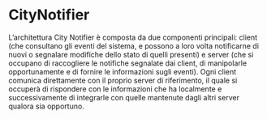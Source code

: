 # CityNotifier
L’architettura City Notifier è composta da due componenti principali: client (che consultano gli eventi del sistema, e possono a loro volta notificarne di nuovi o segnalare modifiche dello stato di quelli presenti) e server (che si occupano di raccogliere le notifiche segnalate dai client, di manipolarle opportunamente e di fornire le informazioni sugli eventi). Ogni client comunica direttamente con il proprio server di riferimento, il quale si occuperà di rispondere con le informazioni che ha localmente e successivamente di integrarle con quelle mantenute dagli altri server qualora sia opportuno.
